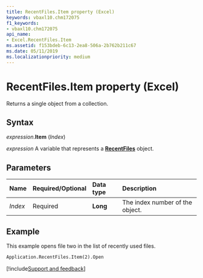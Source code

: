 ```yaml
---
title: RecentFiles.Item property (Excel)
keywords: vbaxl10.chm172075
f1_keywords:
- vbaxl10.chm172075
api_name:
- Excel.RecentFiles.Item
ms.assetid: f153bdeb-6c13-2ea8-506a-2b762b211c67
ms.date: 05/11/2019
ms.localizationpriority: medium
---
```



# RecentFiles.Item property (Excel)

Returns a single object from a collection.


## Syntax

_expression_.**Item** (_Index_)

_expression_ A variable that represents a **[RecentFiles](Excel.RecentFiles.md)** object.


## Parameters

|Name|Required/Optional|Data type|Description|
|:-----|:-----|:-----|:-----|
| _Index_|Required| **Long**|The index number of the object.|

## Example

This example opens file two in the list of recently used files.

```vb
Application.RecentFiles.Item(2).Open
```



[!include[Support and feedback](~/includes/feedback-boilerplate.md)]